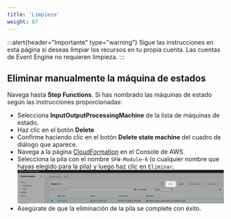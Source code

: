 ```yaml
---
title: 'Limpieza'
weight: 87
---
```

:::alert{header="Importante" type="warning"}
Sigue las instrucciones en esta página si deseas limpiar los recursos en tu propia cuenta. Las cuentas de Event Engine no requieren limpieza.
:::


## Eliminar manualmente la máquina de estados

Navega hasta **Step Functions**. Si has nombrado las máquinas de estado según las instrucciones proporcionadas:

- Selecciona **InputOutputProcessingMachine** de la lista de máquinas de estado.
- Haz clic en el botón **Delete**
- Confirme haciendo clic en el botón **Delete state machine** del cuadro de diálogo que aparece.
- Navega a la página [CloudFormation](https://console.aws.amazon.com/cloudformation/home) en el Console de AWS.
- Selecciona la pila con el nombre `SFW-Module-6` (o cualquier nombre que hayas elegido para la pila) y luego haz clic en `Eliminar`.
  ![CloudFormation delete](/static/img/setup/setup-cloudformation-delete.png)
- Asegúrate de que la eliminación de la pila se complete con éxito.